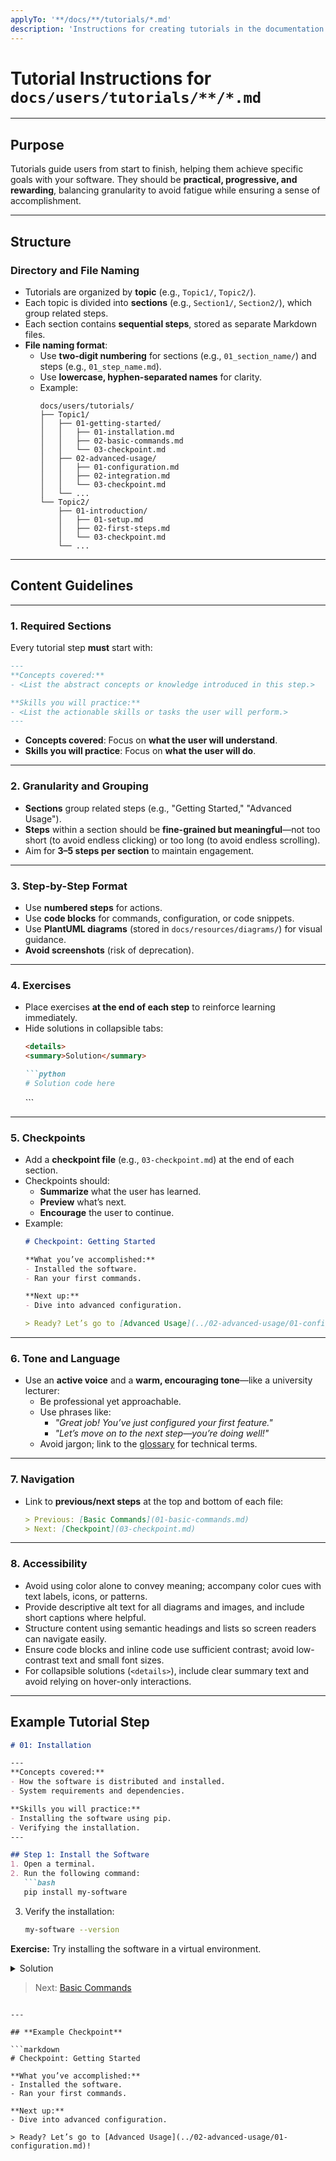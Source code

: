 ```yaml
---
applyTo: '**/docs/**/tutorials/*.md'
description: 'Instructions for creating tutorials in the documentation.'
---
```


# Tutorial Instructions for `docs/users/tutorials/**/*.md`

---

## **Purpose**
Tutorials guide users from start to finish, helping them achieve specific goals with your software. They should be **practical, progressive, and rewarding**, balancing granularity to avoid fatigue while ensuring a sense of accomplishment.

---

## **Structure**

### **Directory and File Naming**
- Tutorials are organized by **topic** (e.g., `Topic1/`, `Topic2/`).
- Each topic is divided into **sections** (e.g., `Section1/`, `Section2/`), which group related steps.
- Each section contains **sequential steps**, stored as separate Markdown files.
- **File naming format**:
  - Use **two-digit numbering** for sections (e.g., `01_section_name/`) and steps (e.g., `01_step_name.md`).
  - Use **lowercase, hyphen-separated names** for clarity.
  - Example:
    ```
    docs/users/tutorials/
    ├── Topic1/
    │   ├── 01-getting-started/
    │   │   ├── 01-installation.md
    │   │   ├── 02-basic-commands.md
    │   │   └── 03-checkpoint.md
    │   ├── 02-advanced-usage/
    │   │   ├── 01-configuration.md
    │   │   ├── 02-integration.md
    │   │   └── 03-checkpoint.md
    │   └── ...
    └── Topic2/
        ├── 01-introduction/
        │   ├── 01-setup.md
        │   ├── 02-first-steps.md
        │   └── 03-checkpoint.md
        └── ...
    ```

---

## **Content Guidelines**

---

### **1. Required Sections**
Every tutorial step **must** start with:

```markdown
---
**Concepts covered:**
- <List the abstract concepts or knowledge introduced in this step.>

**Skills you will practice:**
- <List the actionable skills or tasks the user will perform.>
---
```

- **Concepts covered**: Focus on **what the user will understand**.
- **Skills you will practice**: Focus on **what the user will do**.

---

### **2. Granularity and Grouping**
- **Sections** group related steps (e.g., "Getting Started," "Advanced Usage").
- **Steps** within a section should be **fine-grained but meaningful**—not too short (to avoid endless clicking) or too long (to avoid endless scrolling).
- Aim for **3–5 steps per section** to maintain engagement.

---

### **3. Step-by-Step Format**
- Use **numbered steps** for actions.
- Use **code blocks** for commands, configuration, or code snippets.
- Use **PlantUML diagrams** (stored in `docs/resources/diagrams/`) for visual guidance.
- **Avoid screenshots** (risk of deprecation).

---

### **4. Exercises**
- Place exercises **at the end of each step** to reinforce learning immediately.
- Hide solutions in collapsible tabs:
  ```markdown
  <details>
  <summary>Solution</summary>

  ```python
  # Solution code here
  ```
  </details>
  ```

---

### **5. Checkpoints**
- Add a **checkpoint file** (e.g., `03-checkpoint.md`) at the end of each section.
- Checkpoints should:
  - **Summarize** what the user has learned.
  - **Preview** what’s next.
  - **Encourage** the user to continue.
- Example:
  ```markdown
  # Checkpoint: Getting Started

  **What you’ve accomplished:**
  - Installed the software.
  - Ran your first commands.

  **Next up:**
  - Dive into advanced configuration.

  > Ready? Let’s go to [Advanced Usage](../02-advanced-usage/01-configuration.md)!
  ```

---

### **6. Tone and Language**
- Use an **active voice** and a **warm, encouraging tone**—like a university lecturer:
  - Be professional yet approachable.
  - Use phrases like:
    - *"Great job! You’ve just configured your first feature."*
    - *"Let’s move on to the next step—you’re doing well!"*
  - Avoid jargon; link to the [glossary](../../appendices/glossary.md) for technical terms.

---

### **7. Navigation**
- Link to **previous/next steps** at the top and bottom of each file:
  ```markdown
  > Previous: [Basic Commands](01-basic-commands.md)
  > Next: [Checkpoint](03-checkpoint.md)
  ```

---

### **8. Accessibility**
- Avoid using color alone to convey meaning; accompany color cues with text labels, icons, or patterns.
- Provide descriptive alt text for all diagrams and images, and include short captions where helpful.
- Structure content using semantic headings and lists so screen readers can navigate easily.
- Ensure code blocks and inline code use sufficient contrast; avoid low-contrast text and small font sizes.
- For collapsible solutions (`<details>`), include clear summary text and avoid relying on hover-only interactions.


---

## **Example Tutorial Step**

```markdown
# 01: Installation

---
**Concepts covered:**
- How the software is distributed and installed.
- System requirements and dependencies.

**Skills you will practice:**
- Installing the software using pip.
- Verifying the installation.
---

## Step 1: Install the Software
1. Open a terminal.
2. Run the following command:
   ```bash
   pip install my-software
   ```
3. Verify the installation:
   ```bash
   my-software --version
   ```

**Exercise:**
Try installing the software in a virtual environment.

<details>
<summary>Solution</summary>

```bash
python -m venv myenv
source myenv/bin/activate  # or `myenv\Scripts\activate` on Windows
pip install my-software
```
</details>

> Next: [Basic Commands](02-basic-commands.md)
```

---

## **Example Checkpoint**

```markdown
# Checkpoint: Getting Started

**What you’ve accomplished:**
- Installed the software.
- Ran your first commands.

**Next up:**
- Dive into advanced configuration.

> Ready? Let’s go to [Advanced Usage](../02-advanced-usage/01-configuration.md)!
```